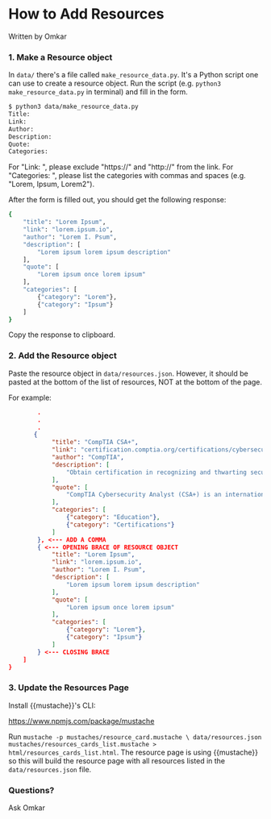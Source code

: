 # How to Add Resources
Written by Omkar

### 1. Make a Resource object
In `data/` there's a file called `make_resource_data.py`.
It's a Python script one can use to create a resource object.
Run the script (e.g. `python3 make_resource_data.py` in terminal)
and fill in the form.

```bash
$ python3 data/make_resource_data.py
Title: 
Link:
Author:
Description:
Quote:
Categories:
```
For "Link: ", please exclude "https://" and "http://" from the link.
For "Categories: ", please list the categories with commas and spaces
(e.g. "Lorem, Ipsum, Lorem2").


After the form is filled out, you should get the following response:

```bash
{
    "title": "Lorem Ipsum",
    "link": "lorem.ipsum.io",
    "author": "Lorem I. Psum",
    "description": [
        "Lorem ipsum lorem ipsum description"
    ],
    "quote": [
        "Lorem ipsum once lorem ipsum"
    ],
    "categories": [
        {"category": "Lorem"},
        {"category": "Ipsum"}
    ]
}
```
Copy the response to clipboard.

### 2. Add the Resource object

Paste the resource object in `data/resources.json`.
However, it should be pasted at the bottom of the list
of resources, NOT at the bottom of the page.

For example:

```json
        .
        .
        .
       {
            "title": "CompTIA CSA+",
            "link": "certification.comptia.org/certifications/cybersecurity-analyst",
            "author": "CompTIA",
            "description": [
                "Obtain certification in recognizing and thwarting security threats to advance your career in cybersecurity."
            ],
            "quote": [
                "CompTIA Cybersecurity Analyst (CSA+) is an international, vendor-neutral cybersecurity certification that applies behavioral analytics to improve the overall state of IT security. CSA+ validates critical knowledge and skills that are required to prevent, detect and combat cybersecurity threats. "
            ],
            "categories": [
                {"category": "Education"},
                {"category": "Certifications"}
            ]
        }, <--- ADD A COMMA
        { <--- OPENING BRACE OF RESOURCE OBJECT
            "title": "Lorem Ipsum",
            "link": "lorem.ipsum.io",
            "author": "Lorem I. Psum",
            "description": [
                "Lorem ipsum lorem ipsum description"
            ],
            "quote": [
                "Lorem ipsum once lorem ipsum"
            ],
            "categories": [
                {"category": "Lorem"},
                {"category": "Ipsum"}
            ]
        } <--- CLOSING BRACE
    ]
}
```

### 3. Update the Resources Page 

Install {{mustache}}'s CLI:

https://www.npmjs.com/package/mustache

Run `mustache -p mustaches/resource_card.mustache \
data/resources.json mustaches/resources_cards_list.mustache > html/resources_cards_list.html`.
The resource page is using {{mustache}} so this will
build the resource page with all resources listed
in the `data/resources.json` file.

### Questions?
Ask Omkar